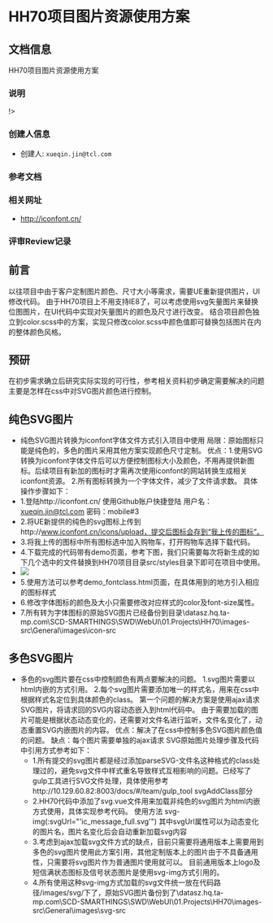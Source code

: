 # HH70项目图片资源使用方案

## 文档信息
HH70项目图片资源使用方案

### 说明
!> 

### 创建人信息
- 创建人: `xueqin.jin@tcl.com`

### 参考文档

### 相关网址
- http://iconfont.cn/

### 评审Review记录

## 前言
  以往项目中由于客户定制图片颜色、尺寸大小等需求，需要UE重新提供图片，UI修改代码。
  由于HH70项目上不用支持IE8了，可以考虑使用svg矢量图片来替换位图图片，在UI代码中实现对矢量图片的颜色及尺寸进行改变。
  结合项目颜色独立到color.scss中的方案，实现只修改color.scss中颜色值即可替换包括图片在内的整体颜色风格。

## 预研
  在初步需求确立后研究实际实现的可行性，参考相关资料初步确定需要解决的问题主要是怎样在css中对SVG图片颜色进行控制。

## 纯色SVG图片
- 纯色SVG图片转换为iconfont字体文件方式引入项目中使用
  局限：原始图标只能是纯色的，多色的图片采用其他方案实现颜色尺寸定制。
  优点：1.使用SVG转换为iconfont字体文件后可以方便控制图标大小及颜色，不用再提供新图标。后续项目有新加的图标时才需再次使用iconfont的网站转换生成相关iconfont资源。
        2.所有图标转换为一个字体文件，减少了文件请求数。
  具体操作步骤如下：
 - 1.登陆http://iconfont.cn/ 使用Github账户快捷登陆 用户名：xueqin.jin@tcl.com 密码：mobile#3
 - 2.将UE新提供的纯色的svg图标上传到http://www.iconfont.cn/icons/upload，提交后图标会存到“我上传的图标”。
 - 3.将我上传的图标中所有图标选中加入购物车，打开购物车选择下载代码。
 - 4.下载完成的代码带有demo页面，参考下图，我们只需要每次将新生成的如下几个选中的文件替换到HH70项目目录src/styles目录下即可在项目中使用。
  - ![](/hh70/img/image/iconfont-code.png)
 - 5.使用方法可以参考demo_fontclass.html页面，在具体用到的地方引入相应的图标样式<i class="iconfont icon-xxx"></i>
 - 6.修改字体图标的颜色及大小只需要修改对应样式的color及font-size属性。
 - 7.所有转为字体图标的原始SVG图片已经备份到目录\\datasz.hq.ta-mp.com\SCD-SMARTHINGS\SWD\WebUI\01.Projects\HH70\images-src\General\images\icon-src

## 多色SVG图片
- 多色的svg图片要在css中控制颜色有两点要解决的问题。
  1.svg图片需要以html内嵌的方式引用。
  2.每个svg图片需要添加唯一的样式名，用来在css中根据样式名定位到具体颜色的class。
  第一个问题的解决方案是使用ajax请求SVG图片，将请求回的SVG内容动态嵌入到html代码中。
  由于需要加载的图片可能是根据状态动态变化的，还需要对文件名进行监听，文件名变化了，动态重置SVG内嵌图片的内容。
  优点：解决了在css中控制多色SVG图片颜色值的问题。
  缺点：每个图片需要单独的ajax请求
  SVG原始图片处理步骤及代码中引用方式参考如下：  
  - 1.所有提交的svg图片都是经过添加parseSVG-文件名这种格式的class处理过的，避免svg文件中样式重名导致样式互相影响的问题。已经写了gulp工具进行SVG文件处理，具体使用参考http://10.129.60.82:8003/docs/#/team/gulp_tool svgAddClass部分
  - 2.HH70代码中添加了svg.vue文件用来加载非纯色的svg图片为html内嵌方式使用，具体实现参考代码。
  使用方法 svg-img(:svgUrl="'ic_message_full.svg'") 
  其中svgUrl属性可以为动态变化的图片名，图片名变化后会自动重新加载svg内容
  - 3.考虑到ajax加载svg文件方式的缺点，目前只需要将通用版本上需要用到多色的svg图片使用此方案引用，其他定制版本上的图片由于不具备通用性，只需要将svg图片作为普通图片使用就可以。
  目前通用版本上logo及短信满状态图标及信号状态图片是使用svg-img方式引用的。
  - 4.所有使用这种svg-img方式加载的svg文件统一放在代码路径/images/svg/下了，原始SVG图片备份到了\\datasz.hq.ta-mp.com\SCD-SMARTHINGS\SWD\WebUI\01.Projects\HH70\images-src\General\images\svg-src




